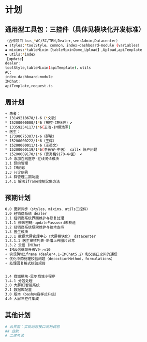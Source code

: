 <!--
 * @Descripttion: 周计划
 * @version: 1.0.0
 * @Author: Kenny
 * @Date: 2025-04-30 15:42:29
 * @LastEditors: ~
 * @LastEditTime: 2025-06-04 16:36:14
-->
# 计划

## 通用型工具包：三控件（具体见模块化开发标准）

```bash
（合作项目 bus_*AC/SC/TRN,Dealer,seerAdmin,Datacenter）
◆ styles:*toolStyle、common、index-dashboard-module (variables）
◆ mixins:*tableMixin【tableMixinDome_Upload】,Upload,apiTemplate
◆ utils:*index
【update】
dealer:
toolStyle,tableMixin(apiTemplate)，utils
AC:
index-dashboard-module
IMChat:
apiTemplate,request.ts
```

## 周计划

```bash
+ 患者：
* 13149218678/1-6（*文歌）
* 15200000000/1*6（布控-IM徐伟）✔
* 13359254117/1*6(王洁-IM侯浩军)
+ 医生：
* 17398675387/1-6（郝敏）
* 15200000222/1*6（王辉）
* 15200000011/1-6（王英文）
* 15200000119/1*6(李长安-中医） call✖ 账户问题
* 15200009170/1*6（曹秀梅9170-中医） ✔
1.0 添加在线医疗-在线问诊模块
1.1 预约管理
1.2 IM问诊
1.3 问诊病例
1.4 群管理二期功能
1.4.1 解决iframe控制父集方法
```

## 预期计划

```bash
0.0 更新同步（styles、mixins、utils三控件）
1.0 经销商系统 dealer
1.1 经销商系统界面维护与修复处理
1.1.1 修改密码-updatePassword未校验
1.2 经销商系统框架维护与技术支持
1.3 医生模块
1.3.1 数据大屏管理中心（大屏模块化） datacenter
1.3.1.1 医生审核列表-新增上传图片异常
1.3.2 云信 IMChat
+ IM云信框架升级V9->v10
+ 实现跨域iframe（dealer4.1-IMChat5.2）和父窗口之间的通信
+ 优化中药处理校验问题（decoctionMethod，formulations）
+ 处理回复格式校验规则


1.4 商城模块-思尔商城小程序
1.4.1 分包处理
2.0 大屏BI智能系统
2.1 数据库配置
3.0 版本（bash内容样式升级）
4.0 大屏三控件集成
```

## 其他计划

```bash
# 云界面：实现动态接口改利调息
## 放款
# 二建考试
```
